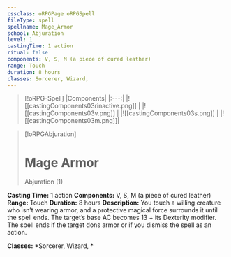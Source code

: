 ```yaml
---
cssclass: oRPGPage oRPGSpell
fileType: spell
spellname: Mage_Armor
school: Abjuration
level: 1
castingTime: 1 action
ritual: false
components: V, S, M (a piece of cured leather)
range: Touch
duration: 8 hours
classes: Sorcerer, Wizard,
---
```

> [!oRPG-Spell]
> |Components|
> |:---:|
> |![[castingComponents03rinactive.png]] |
> |![[castingComponents03v.png]] |
> |![[castingComponents03s.png]] |
> |![[castingComponents03m.png]]|

> [!oRPGAbjuration]
>#  Mage Armor
> Abjuration  (1)

**Casting Time:** 1 action
**Components:** V, S, M (a piece of cured leather)
**Range:** Touch
**Duration:**  8 hours
**Description:**
You touch a willing creature who isn’t wearing armor, and a protective magical force surrounds it until the spell ends. The target’s base AC becomes 13 + its Dexterity modifier. The spell ends if the target dons armor or if you dismiss the spell as an action.



**Classes:**  *Sorcerer, Wizard, *


